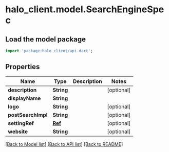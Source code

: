 # halo_client.model.SearchEngineSpec

## Load the model package
```dart
import 'package:halo_client/api.dart';
```

## Properties
Name | Type | Description | Notes
------------ | ------------- | ------------- | -------------
**description** | **String** |  | [optional] 
**displayName** | **String** |  | 
**logo** | **String** |  | [optional] 
**postSearchImpl** | **String** |  | [optional] 
**settingRef** | [**Ref**](Ref.md) |  | [optional] 
**website** | **String** |  | [optional] 

[[Back to Model list]](../README.md#documentation-for-models) [[Back to API list]](../README.md#documentation-for-api-endpoints) [[Back to README]](../README.md)


